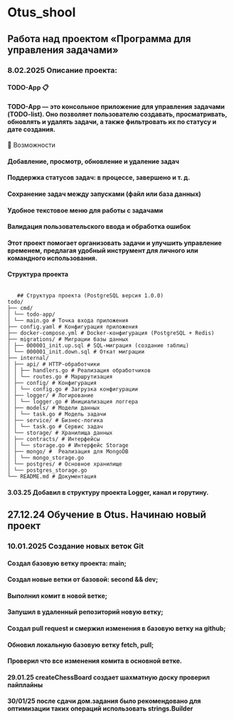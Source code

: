# Otus_shool
## Работа над проектом «Программа для управления задачами»
### 8.02.2025 Описание проекта:
#### TODO-App 📋
#### TODO-App — это консольное приложение для управления задачами (TODO-list). Оно позволяет пользователю создавать, просматривать, обновлять и удалять задачи, а также фильтровать их по статусу и  дате создания.

🔹 Возможности
#### Добавление, просмотр, обновление и удаление задач
#### Поддержка статусов задач: в процессе, завершено и т. д.
#### Сохранение задач между запусками (файл или база данных)
#### Удобное текстовое меню для работы с задачами
#### Валидация пользовательского ввода и обработка ошибок
#### Этот проект помогает организовать задачи и улучшить управление временем, предлагая удобный инструмент для личного или командного использования.
#### Структура проекта
```

   ## Структура проекта (PostgreSQL версия 1.0.0)
todo/
├── cmd/
│ └── todo-app/
│ └── main.go # Точка входа приложения
├── config.yaml # Конфигурация приложения
├── docker-compose.yml # Docker-конфигурация (PostgreSQL + Redis)
├── migrations/ # Миграции базы данных
│ ├── 000001_init.up.sql # SQL-миграция (создание таблиц)
│ └── 000001_init.down.sql # Откат миграции
├── internal/
│ ├── api/ # HTTP-обработчики
│ │ ├── handlers.go # Реализация обработчиков
│ │ └── routes.go # Маршрутизация
│ ├── config/ # Конфигурация
│ │ └── config.go # Загрузка конфигурации
│ ├── logger/ # Логирование
│ │ └── logger.go # Инициализация логгера
│ ├── models/ # Модели данных
│ │ └── task.go # Модель задачи
│ ├── service/ # Бизнес-логика
│ │ └── task.go # Сервис задач
│ └── storage/ # Хранилища данных
│ ├── contracts/ # Интерфейсы
│ │ └── storage.go # Интерфейс Storage
│ ├── mongo/ #  Реализация для MongoDB
│ │ └── mongo_storage.go
│ └── postgres/ # Основное хранилище
│ └── postgres_storage.go
└── README.md # Документация            

```
#### 3.03.25 Добавил в структуру  проекта Logger, канал и горутину.

## 27.12.24 Обучение в Otus. Начинаю новый проект
### 10.01.2025 Создание новых веток Git
#### Создал базовую ветку проекта: main;
#### Создал новые ветки от базовой: second && dev;
#### Выполнил комит в новой ветке;
#### Запушил в удаленный репозиторий новую ветку;
#### Создал pull request и смержил изменения в базовую ветку на github;
#### Обновил локальную базовую ветку fetch, pull;
#### Проверил что все изменения комита в основной ветке.
#### 29.01.25 createChessBoard создает шахматную доску проверил пайплайны
#### 30/01/25 после сдачи дом.задания было рекомендовано для оптимизации таких операций использовать strings.Builder
